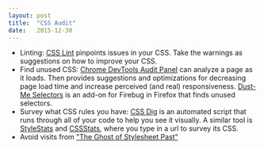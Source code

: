 ```yaml
---
layout: post
title:  "CSS Audit"
date:   2015-12-30
---
```


- Linting: [CSS Lint](http://csslint.net/) pinpoints issues in your CSS. Take the warnings as suggestions on how to improve your CSS. 
- Find unused CSS: [Chrome DevTools Audit Panel](https://developer.chrome.com/devtools#audits)  can analyze a page as it loads. Then provides suggestions and optimizations for decreasing page load time and increase perceived (and real) responsiveness. [Dust-Me Selectors](https://addons.mozilla.org/en-US/firefox/addon/dust-me-selectors/) is an add-on for Firebug in Firefox that finds unused selectors.
- Survey what CSS rules you have: [CSS Dig](http://cssdig.com/) is an automated script that runs through all of your code to help you see it visually. A similar tool is [StyleStats](http://www.stylestats.org/) and [CSSStats](http://cssstats.com/), where you type in a url to survey its CSS.
- Avoid visits from ["The Ghost of Stylesheet Past"](https://www.dropbox.com/s/h3bs32i1qz8g0fb/Screenshot%202016-03-07%2001.49.45.png?dl=0)

